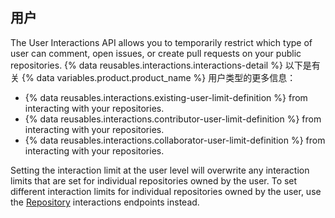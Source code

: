 ## 用户

The User Interactions API allows you to temporarily restrict which type of user can comment, open issues, or create pull requests on your public repositories. {% data reusables.interactions.interactions-detail %} 以下是有关 {% data variables.product.product_name %} 用户类型的更多信息：

* {% data reusables.interactions.existing-user-limit-definition %} from interacting with your repositories.
* {% data reusables.interactions.contributor-user-limit-definition %} from interacting with your repositories.
* {% data reusables.interactions.collaborator-user-limit-definition %} from interacting with your repositories.

Setting the interaction limit at the user level will overwrite any interaction limits that are set for individual repositories owned by the user. To set different interaction limits for individual repositories owned by the user, use the [Repository](#repository) interactions endpoints instead.